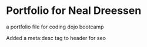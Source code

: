 # Portfolio for Neal Dreessen

a portfolio file for coding dojo bootcamp

Added a meta:desc tag to header for seo 